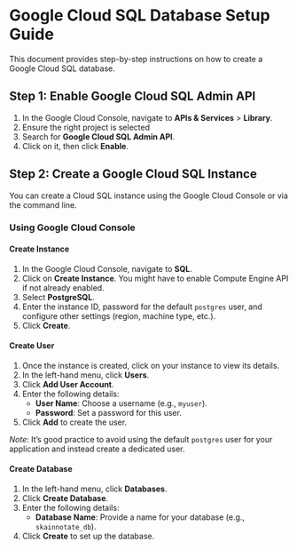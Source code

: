 # Google Cloud SQL Database Setup Guide

This document provides step-by-step instructions on how to create a Google Cloud SQL database.

## Step 1: Enable Google Cloud SQL Admin API

1. In the Google Cloud Console, navigate to **APIs & Services** > **Library**.
2. Ensure the right project is selected
3. Search for **Google Cloud SQL Admin API**.
4. Click on it, then click **Enable**.

## Step 2: Create a Google Cloud SQL Instance

You can create a Cloud SQL instance using the Google Cloud Console or via the command line.

### Using Google Cloud Console
#### Create Instance
1. In the Google Cloud Console, navigate to **SQL**.
2. Click on **Create Instance**. You might have to enable Compute Engine API if not already enabled.
3. Select **PostgreSQL**.
4. Enter the instance ID, password for the default `postgres` user, and configure other settings (region, machine type, etc.).
5. Click **Create**.

#### Create User
1. Once the instance is created, click on your instance to view its details.
2. In the left-hand menu, click **Users**.
3. Click **Add User Account**.
4. Enter the following details:
   - **User Name**: Choose a username (e.g., `myuser`).
   - **Password**: Set a password for this user.
5. Click **Add** to create the user.

*Note*: It’s good practice to avoid using the default `postgres` user for your application and instead create a dedicated user.

#### Create Database
1. In the left-hand menu, click **Databases**.
2. Click **Create Database**.
3. Enter the following details:
   - **Database Name**: Provide a name for your database (e.g., `skainnotate_db`).
4. Click **Create** to set up the database.

